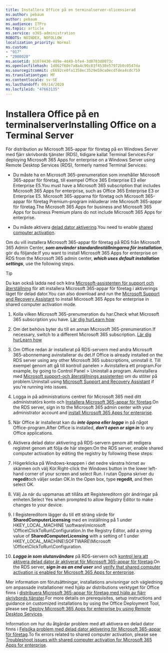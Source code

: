 ```yaml
---
title: Installera Office på en terminalserver-olicensierad
ms.author: pebaum
author: pebaum
ms.audience: ITPro
ms.topic: article
ms.service: o365-administration
ROBOTS: NOINDEX, NOFOLLOW
localization_priority: Normal
ms.custom:
- "917"
- "2000020"
ms.assetid: b1074430-489e-4d49-bfe4-3d8783d8073c
ms.openlocfilehash: 1d862f60e7a8a4c90c83f4538e57972b0c0547da
ms.sourcegitcommit: c6692ce0fa1358ec3529e59ca0ecdfdea4cdc759
ms.translationtype: MT
ms.contentlocale: sv-SE
ms.lasthandoff: 09/14/2020
ms.locfileid: "47663135"
---
```

# <a name="installing-office-on-a-terminal-server"></a><span data-ttu-id="f5856-102">Installera Office på en terminalserver</span><span class="sxs-lookup"><span data-stu-id="f5856-102">Installing Office on a Terminal Server</span></span>

<span data-ttu-id="f5856-103">För distribution av Microsoft 365-appar för företag på en Windows Server med fjärr skrivbords tjänster (RDS), tidigare kallat Terminal Services:</span><span class="sxs-lookup"><span data-stu-id="f5856-103">For deploying Microsoft 365 Apps for enterprise on a Windows Server using Remote Desktop Services (RDS), formerly named Terminal Services:</span></span>
  
- <span data-ttu-id="f5856-104">Du måste ha en Microsoft 365-prenumeration som innehåller Microsoft 365-appar för företag, till exempel Office 365 Enterprise E3 eller Enterprise E5.</span><span class="sxs-lookup"><span data-stu-id="f5856-104">You must have a Microsoft 365 subscription that includes Microsoft 365 Apps for enterprise, such as Office 365 Enterprise E3 or Enterprise E5.</span></span> <span data-ttu-id="f5856-105">Microsoft 365-apparna för företag och Microsoft 365-appar för företag Premium-program inkluderar inte Microsoft 365-appar för företag.</span><span class="sxs-lookup"><span data-stu-id="f5856-105">The Microsoft 365 Apps for business and Microsoft 365 Apps for business Premium plans do not include Microsoft 365 Apps for enterprise.</span></span>

- <span data-ttu-id="f5856-106">Du måste aktivera [delad dator aktivering](https://docs.microsoft.com/DeployOffice/overview-shared-computer-activation).</span><span class="sxs-lookup"><span data-stu-id="f5856-106">You need to enable [shared computer activation](https://docs.microsoft.com/DeployOffice/overview-shared-computer-activation).</span></span>

<span data-ttu-id="f5856-107">Om du vill installera Microsoft 365-appar för företag på RDS från Microsoft 365 Admin Center, ***som använder standardinställningarna för installation***, gör du följande:</span><span class="sxs-lookup"><span data-stu-id="f5856-107">If you want to install Microsoft 365 Apps for enterprise on RDS from the Microsoft 365 admin center, ***which uses default installation settings***, use the following steps.</span></span>

> [!TIP]
> <span data-ttu-id="f5856-108">Du kan också ladda ned och köra [Microsoft-assistenten för support och återställning](https://aka.ms/SaRA_OfficeSCA_M365Portal) för att installera Microsoft 365-appar för företag i aktiverings läget för delad dator.</span><span class="sxs-lookup"><span data-stu-id="f5856-108">You can also download and run the [Microsoft Support and Recovery Assistant](https://aka.ms/SaRA_OfficeSCA_M365Portal) to install Microsoft 365 Apps for enterprise in shared computer activation mode.</span></span>
  
1. <span data-ttu-id="f5856-109">Kolla vilken Microsoft 365-prenumeration du har.</span><span class="sxs-lookup"><span data-stu-id="f5856-109">Check what Microsoft 365 subscription you have.</span></span> [<span data-ttu-id="f5856-110">Lär dig hur</span><span class="sxs-lookup"><span data-stu-id="f5856-110">Learn how</span></span>](https://docs.microsoft.com/microsoft-365/admin/admin-overview/what-subscription-do-i-have)

2. <span data-ttu-id="f5856-111">Om det behövs byter du till en annan Microsoft 365-prenumeration.</span><span class="sxs-lookup"><span data-stu-id="f5856-111">If necessary, switch to a different Microsoft 365 subscription.</span></span> [<span data-ttu-id="f5856-112">Lär dig hur</span><span class="sxs-lookup"><span data-stu-id="f5856-112">Learn how</span></span>](https://docs.microsoft.com/microsoft-365/commerce/subscriptions/switch-to-a-different-plan)

3. <span data-ttu-id="f5856-113">Om Office redan är installerat på RDS-servern med andra Microsoft 365-abonnemang avinstallerar du det.</span><span class="sxs-lookup"><span data-stu-id="f5856-113">If Office is already installed on the RDS server using any other Microsoft 365 subscriptions, uninstall it.</span></span> <span data-ttu-id="f5856-114">Till exempel genom att gå till kontroll panelen \> Avinstallera ett program.</span><span class="sxs-lookup"><span data-stu-id="f5856-114">For example, by going to Control Panel \> Uninstall a program.</span></span> <span data-ttu-id="f5856-115">Avinstallera med [Microsoft support-och återställnings assistenten](https://aka.ms/SARA-OfficeUninstall-Alchemy) om du stöter på problem.</span><span class="sxs-lookup"><span data-stu-id="f5856-115">Uninstall using [Microsoft Support and Recovery Assistant](https://aka.ms/SARA-OfficeUninstall-Alchemy) if you're running into issues.</span></span>

4. <span data-ttu-id="f5856-116">Logga in på administrations centret för Microsoft 365 med ditt administratörs konto och [Installera Microsoft 365-appar för företag](https://portal.office.com/OLS/MySoftware.aspx).</span><span class="sxs-lookup"><span data-stu-id="f5856-116">On the RDS server, sign in to the Microsoft 365 admin center with your administrator account and [install Microsoft 365 Apps for enterprise](https://portal.office.com/OLS/MySoftware.aspx).</span></span>

5. <span data-ttu-id="f5856-117">När Office är installerat kan du ***inte öppna eller logga*** in på något Office-program.</span><span class="sxs-lookup"><span data-stu-id="f5856-117">After Office is installed, ***don't open or sign in*** to any Office applications.</span></span>

6. <span data-ttu-id="f5856-118">Aktivera delad dator aktivering på RDS-servern genom att redigera registret genom att följa de här stegen:</span><span class="sxs-lookup"><span data-stu-id="f5856-118">On the RDS server, enable shared computer activation by editing the registry by following these steps:</span></span>

1. <span data-ttu-id="f5856-119">Högerklicka på Windows-knappen i det nedre vänstra hörnet av skärmen och välj Kör.</span><span class="sxs-lookup"><span data-stu-id="f5856-119">Right-click the Windows button in the lower left-hand corner of your screen and select Run.</span></span> <span data-ttu-id="f5856-120">I rutan Öppna skriver du **regedit**och väljer sedan OK.</span><span class="sxs-lookup"><span data-stu-id="f5856-120">In the Open box, type **regedit**, and then select OK.</span></span>

2. <span data-ttu-id="f5856-121">Välj Ja när du uppmanas att tillåta att Registereditorn gör ändringar på enheten.</span><span class="sxs-lookup"><span data-stu-id="f5856-121">Select Yes when prompted to allow Registry Editor to make changes to your device.</span></span>

3. <span data-ttu-id="f5856-122">I Registereditorn lägger du till ett sträng värde för **SharedComputerLicensing** med en inställning på 1 under HKEY_LOCAL_MACHINE \software\microsoft \Office\ClickToRun\Configuration.</span><span class="sxs-lookup"><span data-stu-id="f5856-122">In the Registry Editor, add a string value of **SharedComputerLicensing** with a setting of 1 under HKEY_LOCAL_MACHINE\SOFTWARE\Microsoft \Office\ClickToRun\Configuration.</span></span>

7. <span data-ttu-id="f5856-123">***Logga in som slutanvändare*** på RDS-servern och [kontrol lera att aktivera delad dator är aktiverat för Microsoft 365-appar för företag](https://docs.microsoft.com/DeployOffice/troubleshoot-shared-computer-activation#verify-that-activation-for-microsoft-365-apps-succeeded).</span><span class="sxs-lookup"><span data-stu-id="f5856-123">On the RDS server, ***sign in as an end user*** and [verify that shared computer activation is enabled for Microsoft 365 Apps for enterprise](https://docs.microsoft.com/DeployOffice/troubleshoot-shared-computer-activation#verify-that-activation-for-microsoft-365-apps-succeeded).</span></span>

<span data-ttu-id="f5856-124">Mer information om förutsättningar, installations anvisningar och vägledning om anpassade installationer med hjälp av distributions verktyget för Office finns i [distribuera Microsoft 365-appar för företag med hjälp av fjärr skrivbords tjänster](https://docs.microsoft.com/DeployOffice/deploy-microsoft-365-apps-remote-desktop-services).</span><span class="sxs-lookup"><span data-stu-id="f5856-124">For more details on prerequisites, setup instructions and guidance on customized installations by using the Office Deployment Tool, please see [Deploy Microsoft 365 Apps for enterprise by using Remote Desktop Services](https://docs.microsoft.com/DeployOffice/deploy-microsoft-365-apps-remote-desktop-services).</span></span>
  
<span data-ttu-id="f5856-125">Information om hur du åtgärdar problem med att aktivera en delad dator finns i [Felsöka problem med delad dator aktivering för Microsoft 365-appar för företag](https://docs.microsoft.com/DeployOffice/troubleshoot-shared-computer-activation).</span><span class="sxs-lookup"><span data-stu-id="f5856-125">To fix errors related to shared computer activation, please see [Troubleshoot issues with shared computer activation for Microsoft 365 Apps for enterprise](https://docs.microsoft.com/DeployOffice/troubleshoot-shared-computer-activation).</span></span>
  